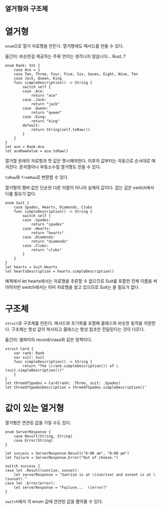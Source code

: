 ## 열거형와 구조체

# 열거형

`enum`으로 열거 자료형을 만든다. 열거형에도 메서드를 만들 수 있다.

옮긴이: 비슷한걸 제공하는 주류 언어는 생각나지 않습니다… Rust..?

    enum Rank: Int {
        case Ace = 1
        case Two, Three, Four, Five, Six, Seven, Eight, Nine, Ten
        case Jack, Queen, King
        func simpleDescription() -> String {
            switch self {
            case .Ace:
                return "ace"
            case .Jack:
                return "jack"
            case .Queen:
                return "queen"
            case .King:
                return "king"
            default:
                return String(self.toRaw())
            }
        }
    }
    let ace = Rank.Ace
    let aceRawValue = ace.toRaw()

열거할 원래의 자료형과 첫 값은 명시해야한다. 이후의 값부터는 자동으로 순서대로 매겨진다. 문자열이나 부동소수점 열거형도 만들 수 있다.

`toRaw`와 `fromRaw`로 변환할 수 있다.

열거형의 멤버 값은 단순한 다른 이름이 아니라 실제의 값이다. 없는 값은 switch에서 다룰 필요가 없다.

    enum Suit {
        case Spades, Hearts, Diamonds, Clubs
        func simpleDescription() -> String {
            switch self {
            case .Spades:
                return "spades"
            case .Hearts:
                return "hearts"
            case .Diamonds:
                return "diamonds"
            case .Clubs:
                return "clubs"
            }
        }
    }
    let hearts = Suit.Hearts
    let heartsDescription = hearts.simpleDescription()

예제에서 let hearts에서는 자료형을 추론할 수 없으므로 Suit를 포함한 전체 이름을 써야하지만 switch에서는 이미 자료형을 알고 있으므로 Suit는 쓸 필요가 없다.

# 구조체

`struct`로 구조체를 만든다. 메서드와 초기화를 포함해 클래스와 비슷한 동작을 지원한다. 구조체는 항상 값이 복사되고 클래스는 항상 참조만 전달된다는 것이 다르다.

옮긴이: 델파이의 record/class와 같은 정책이다.

    struct Card {
        var rank: Rank
        var suit: Suit
        func simpleDescription() -> String {
            return "The \(rank.simpleDescription()) of \(suit.simpleDescription())"
        }
    }
    let threeOfSpades = Card(rank: .Three, suit: .Spades)
    let threeOfSpadesDescription = threeOfSpades.simpleDescription()’

# 값이 있는 열거형
    
열거형은 연관된 값을 가질 수도 있다.

    enum ServerResponse {
        case Result(String, String)
        case Error(String)
    }
     
    let success = ServerResponse.Result("6:00 am", "8:09 pm")
    let failure = ServerResponse.Error("Out of cheese.")
     
    switch success {
    case let .Result(sunrise, sunset):
        let serverResponse = "Sunrise is at \(sunrise) and sunset is at \(sunset)."
    case let .Error(error):
        let serverResponse = "Failure...  \(error)"
    }
    
`switch`에서 각 enum 값에 연관된 값을 뽑아올 수 있다.
